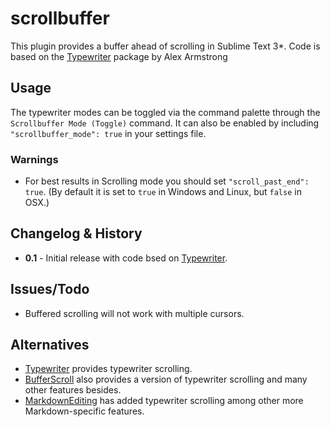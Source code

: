 scrollbuffer
==========

This plugin provides a buffer ahead of scrolling in Sublime Text 3\*. Code is based on the [Typewriter](https://github.com/alehandrof/Typewriter) package by Alex Armstrong


## Usage

The typewriter modes can be toggled via the command palette through the `Scrollbuffer Mode (Toggle)` command. It can also be enabled by including `"scrollbuffer_mode": true` in your settings file.


### Warnings

- For best results in Scrolling mode you should set `"scroll_past_end": true`. (By default it is set to `true` in Windows and Linux, but `false` in OSX.)


## Changelog & History

- **0.1** - Initial release with code bsed on [Typewriter](https://github.com/alehandrof/Typewriter).


## Issues/Todo

- Buffered scrolling will not work with multiple cursors.


## Alternatives

- [Typewriter](https://github.com/alehandrof/Typewriter) provides typewriter scrolling.
- [BufferScroll](https://github.com/SublimeText/BufferScroll) also provides a version of typewriter scrolling and many other features besides.
- [MarkdownEditing](https://github.com/SublimeText-Markdown/MarkdownEditing) has added typewriter scrolling among other more Markdown-specific features.
